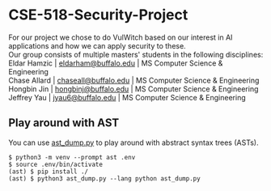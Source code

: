 # CSE-518-Security-Project

For our project we chose to do VulWitch based on our interest in AI applications and how we can apply security to these.  
Our group consists of multiple masters' students in the following disciplines:  
Eldar Hamzic | eldarham@buffalo.edu | MS Computer Science & Engineering  
Chase Allard | chaseall@buffalo.edu | MS Computer Science & Engineering  
Hongbin Jin  | hongbinj@buffalo.edu | MS Computer Science & Engineering  
Jeffrey Yau  | jyau6@buffalo.edu    | MS Computer Science & Engineering

## Play around with AST

You can use [ast\_dump.py](/ast_main.py) to play around with abstract syntax
trees (ASTs).

```shell
$ python3 -m venv --prompt ast .env
$ source .env/bin/activate
(ast) $ pip install ./
(ast) $ python3 ast_dump.py --lang python ast_dump.py
```
